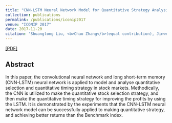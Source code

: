 ```yaml
---
title: "CNN-LSTM Neural Network Model for Quantitative Strategy Analysis in Stock Markets"
collection: publications
permalink: /publications/iconip2017
venue: "ICONIP 2017"
date: 2017-11-20
citation: 'Shuanglong Liu, <b>Chao Zhang</b>(equal contribution), Jinwen Ma. <i>The 24th International Conference on Neural Information Processing</i>. <b>ICONIP 2017</b>.'
---
```


[[PDF]](https://pkuzc.github.io/files/iconip_2017.pdf)

## Abstract

In this paper, the convolutional neural network and long short-term memory (CNN-LSTM) neural network is applied to model and analyse quantitative selection and quantitative timing strategy in stock markets. Methodically, the CNN is utilized to make the quantitative stock selection strategy, and then make the quantitative timing strategy for improving the profits by using the LSTM. It is demonstrated by the experiments that the CNN-LSTM neural network model can be successfully applied to making quantitative strategy, and achieving better returns than the Benchmark index.